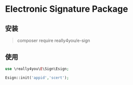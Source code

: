 # Electronic Signature Package

## 安装
> composer require really4you/e-sign

## 使用

```php
use \really4you\E\Sign\Esign;

Esign::init('appid','scert');

```




